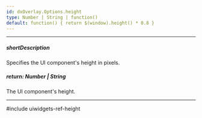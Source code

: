 ```yaml
---
id: dxOverlay.Options.height
type: Number | String | function()
default: function() { return $(window).height() * 0.8 }
---
```

---
##### shortDescription
Specifies the UI component's height in pixels.

##### return: Number | String
The UI component's height.

---
#include uiwidgets-ref-height
